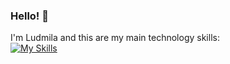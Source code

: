 ### Hello! 👋

I'm Ludmila and this are my main technology skills:  
[![My Skills](https://skillicons.dev/icons?i=java,nodejs,py,spring,maven)](https://skillicons.dev)
